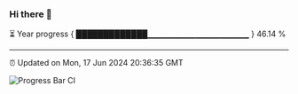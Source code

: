 ### Hi there 👋

⏳ Year progress { █████████████▁▁▁▁▁▁▁▁▁▁▁▁▁▁▁▁▁ } 46.14 %

---

⏰ Updated on Mon, 17 Jun 2024 20:36:35 GMT

![Progress Bar CI](https://github.com/IshwaranRudhara/GIT-ACTION/workflows/Progress%20Bar%20CI/badge.svg)
